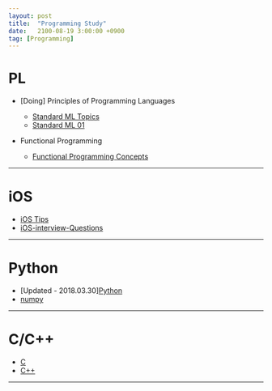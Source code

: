```yaml
---
layout: post
title:  "Programming Study"
date:   2100-08-19 3:00:00 +0900
tag: [Programming]
---
```



# PL

- [Doing] Principles of Programming Languages
  - [Standard ML Topics](http://www.trilliwon.com/blog/2018-04-06/standard-ml-topics)
  - [Standard ML 01](http://www.trilliwon.com/blog/2018-03-10/sml-01)

- Functional Programming
  - [Functional Programming Concepts](http://www.trilliwon.com/blog/2018-03-13/functional-programming-concepts)

---

# iOS

- [iOS Tips](http://www.trilliwon.com/blog/2018-02-02/ios-tips)
- [iOS-interview-Questions](http://www.trilliwon.com/blog/2018-03-13/iOS-interview-Questions)

---

# Python

- [Updated - 2018.03.30][Python](http://www.trilliwon.com/blog/2018-01-17/python)
- [numpy](http://www.trilliwon.com/blog/2018-02-05/numpy)

---

# C/C++

- [C](http://www.trilliwon.com/blog/2017-12-05/c)
- [C++](http://www.trilliwon.com/blog/cpp/)

---
